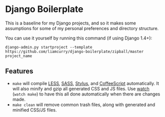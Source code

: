 # Django Boilerplate

This is a baseline for my Django projects, and so it makes some assumptions for
some of my personal preferences and directory structure.

You can use it yourself by running this command (if using Django 1.4+):

```
django-admin.py startproject --template https://github.com/liamcurry/django-boilerplate/zipball/master project_name
```

## Features

* `make` will compile [LESS](http://lesscss.org/), [SASS](http://sass-lang.com/),
  [Stylus](http://learnboost.github.com/stylus/), and
  [CoffeeScript](http://coffeescript.org/) automatically. It will also minify and
  gzip all generated CSS and JS files. Use
  [watch](https://github.com/visionmedia/watch) (`watch make`) to have this all done
  automatically when there are changes made.
* `make clean` will remove common trash files, along with generated and minified
  CSS/JS files.
